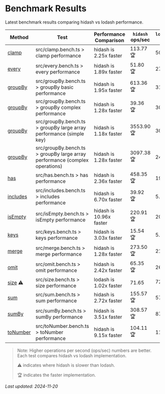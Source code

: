 # Benchmark Results

Latest benchmark results comparing hidash vs lodash performance.

| Method | Test | Performance Comparison | `hidash` ops/sec | `lodash@4.17.21` ops/sec |
|--------|------|----------------------|----------------|----------------|
| [clamp](https://github.com/NaverPayDev/hidash/blob/8219549366f52c009ff0ac33e39a152fba6672a1/src/clamp.ts) | src/clamp.bench.ts > clamp performance | hidash is 2.25x faster | 113.77 🏆 | 50.47 |
| [every](https://github.com/NaverPayDev/hidash/blob/8219549366f52c009ff0ac33e39a152fba6672a1/src/every.ts) | src/every.bench.ts > every performance | hidash is 1.89x faster | 51.80 🏆 | 27.38 |
| [groupBy](https://github.com/NaverPayDev/hidash/blob/8219549366f52c009ff0ac33e39a152fba6672a1/src/groupBy.ts) | src/groupBy.bench.ts > groupBy basic performance | hidash is 1.95x faster | 613.36 🏆 | 314.30 |
| [groupBy](https://github.com/NaverPayDev/hidash/blob/8219549366f52c009ff0ac33e39a152fba6672a1/src/groupBy.ts) | src/groupBy.bench.ts > groupBy complex performance | hidash is 1.28x faster | 39.36 🏆 | 30.76 |
| [groupBy](https://github.com/NaverPayDev/hidash/blob/8219549366f52c009ff0ac33e39a152fba6672a1/src/groupBy.ts) | src/groupBy.bench.ts > groupBy large array performance (simple key) | hidash is 1.18x faster | 3553.90 🏆 | 3001.65 |
| [groupBy](https://github.com/NaverPayDev/hidash/blob/8219549366f52c009ff0ac33e39a152fba6672a1/src/groupBy.ts) | src/groupBy.bench.ts > groupBy large array performance (complex operations) | hidash is 1.28x faster | 3097.38 🏆 | 2429.25 |
| [has](https://github.com/NaverPayDev/hidash/blob/8219549366f52c009ff0ac33e39a152fba6672a1/src/has.ts) | src/has.bench.ts > has performance | hidash is 2.36x faster | 458.35 🏆 | 194.56 |
| [includes](https://github.com/NaverPayDev/hidash/blob/8219549366f52c009ff0ac33e39a152fba6672a1/src/includes.ts) | src/includes.bench.ts > includes performance | hidash is 6.70x faster | 39.92 🏆 | 5.96 |
| [isEmpty](https://github.com/NaverPayDev/hidash/blob/8219549366f52c009ff0ac33e39a152fba6672a1/src/isEmpty.ts) | src/isEmpty.bench.ts > isEmpty performance | hidash is 10.96x faster | 220.91 🏆 | 20.15 |
| [keys](https://github.com/NaverPayDev/hidash/blob/8219549366f52c009ff0ac33e39a152fba6672a1/src/keys.ts) | src/keys.bench.ts > keys performance | hidash is 3.03x faster | 15.54 🏆 | 5.13 |
| [merge](https://github.com/NaverPayDev/hidash/blob/8219549366f52c009ff0ac33e39a152fba6672a1/src/merge.ts) | src/merge.bench.ts > merge performance | hidash is 1.28x faster | 273.50 🏆 | 212.84 |
| [omit](https://github.com/NaverPayDev/hidash/blob/8219549366f52c009ff0ac33e39a152fba6672a1/src/omit.ts) | src/omit.bench.ts > omit performance | hidash is 2.42x faster | 65.35 🏆 | 26.99 |
| [size](https://github.com/NaverPayDev/hidash/blob/8219549366f52c009ff0ac33e39a152fba6672a1/src/size.ts) ⚠️ | src/size.bench.ts > size performance | lodash is 1.02x faster | 71.65 | 72.74 🏆 |
| [sum](https://github.com/NaverPayDev/hidash/blob/8219549366f52c009ff0ac33e39a152fba6672a1/src/sum.ts) | src/sum.bench.ts > sum performance | hidash is 2.72x faster | 155.57 🏆 | 57.17 |
| [sumBy](https://github.com/NaverPayDev/hidash/blob/8219549366f52c009ff0ac33e39a152fba6672a1/src/sumBy.ts) | src/sumBy.bench.ts > sumBy performance | hidash is 3.51x faster | 308.57 🏆 | 87.84 |
| [toNumber](https://github.com/NaverPayDev/hidash/blob/8219549366f52c009ff0ac33e39a152fba6672a1/src/toNumber.ts) | src/toNumber.bench.ts > toNumber performance | hidash is 9.15x faster | 104.11 🏆 | 11.38 |

> Note: Higher operations per second (ops/sec) numbers are better. Each test compares hidash vs lodash implementation.
>
> ⚠️ indicates where hidash is slower than lodash.
>
> 🏆 indicates the faster implementation.

_Last updated: 2024-11-20_

